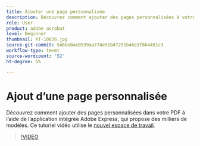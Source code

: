 ```yaml
---
title: Ajouter une page personnalisée
description: Découvrez comment ajouter des pages personnalisées à votre PDF à l’aide de l’application Adobe Express intégrée
role: User
product: adobe acrobat
level: Beginner
thumbnail: KT-10836.jpg
source-git-commit: 546be0ae0539aa774e51bd7251b46e3f864401c3
workflow-type: tm+mt
source-wordcount: '52'
ht-degree: 5%

---
```


# Ajout d’une page personnalisée

Découvrez comment ajouter des pages personnalisées dans votre PDF à l’aide de l’application intégrée Adobe Express, qui propose des milliers de modèles. Ce tutoriel vidéo utilise le [nouvel espace de travail](new-workspace.md).

>[!VIDEO](https://video.tv.adobe.com/v/347331?hidetitle=true)
